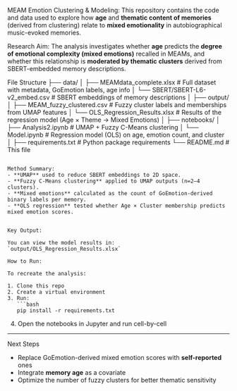 MEAM Emotion Clustering & Modeling: This repository contains the code and data used to explore how **age** and **thematic content of memories** (derived from clustering) relate to **mixed emotionality** in autobiographical music-evoked memories.

Research Aim: The analysis investigates whether **age** predicts the **degree of emotional complexity (mixed emotions)** recalled in MEAMs, and whether this relationship is **moderated by thematic clusters** derived from SBERT-embedded memory descriptions.

File Structure
├── data/
│   ├── MEAMdata_complete.xlsx               # Full dataset with metadata, GoEmotion labels, age info
│   └── SBERT/SBERT-L6-v2_embed.csv         # SBERT embeddings of memory descriptions
│
├── output/
│   ├── MEAM_fuzzy_clustered.csv            # Fuzzy cluster labels and memberships from UMAP features
│   └── OLS_Regression_Results.xlsx         # Results of the regression model (Age × Theme → Mixed Emotions)
│
├── notebooks/
│   ├── Analysis2.ipynb                     # UMAP + Fuzzy C-Means clustering
│   └── Model.ipynb                         # Regression model (OLS) on age, emotion count, and cluster
│
├── requirements.txt                        # Python package requirements
└── README.md                               # This file
```

Method Summary:
- **UMAP** used to reduce SBERT embeddings to 2D space.
- **Fuzzy C-Means clustering** applied to UMAP outputs (n=2–4 clusters).
- **Mixed emotions** calculated as the count of GoEmotion-derived binary labels per memory.
- **OLS regression** tested whether Age × Cluster membership predicts mixed emotion scores.


Key Output:

You can view the model results in:  
`output/OLS_Regression_Results.xlsx`

How to Run:

To recreate the analysis:

1. Clone this repo
2. Create a virtual environment
3. Run:  
   ```bash
   pip install -r requirements.txt
   ```
4. Open the notebooks in Jupyter and run cell-by-cell

---

Next Steps

- Replace GoEmotion-derived mixed emotion scores with **self-reported** ones
- Integrate **memory age** as a covariate
- Optimize the number of fuzzy clusters for better thematic sensitivity
